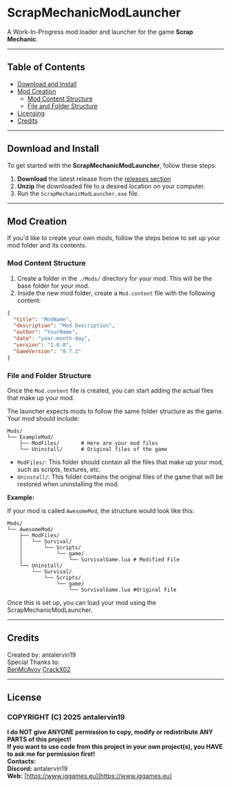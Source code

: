 # ScrapMechanicModLauncher

A Work-In-Progress mod loader and launcher for the game **Scrap Mechanic**.

---

## Table of Contents

- [Download and Install](#download-and-install)
- [Mod Creation](#mod-creation)
  - [Mod Content Structure](#mod-content-structure)
  - [File and Folder Structure](#file-and-folder-structure)
 - [Licensing](#license)
 - [Credits](#credits)

---

## Download and Install

To get started with the **ScrapMechanicModLauncher**, follow these steps:

1. **Download** the latest release from the [releases section](https://github.com/antalervin19/ScrapMechanicModLauncher/releases)
2. **Unzip** the downloaded file to a desired location on your computer.
3. Run the `ScrapMechanicModLauncher.exe` file.

---

## Mod Creation

If you'd like to create your own mods, follow the steps below to set up your mod folder and its contents.

### Mod Content Structure

1. Create a folder in the `./Mods/` directory for your mod. This will be the base folder for your mod.
2. Inside the new mod folder, create a `Mod.content` file with the following content:

```json
{
  "title": "ModName",
  "description": "Mod Description",
  "author": "YourName",
  "date": "year-month-day",
  "version": "1.0.0",
  "GameVersion": "0.7.3"
}
```

### File and Folder Structure

Once the `Mod.content` file is created, you can start adding the actual files that make up your mod.

The launcher expects mods to follow the same folder structure as the game. Your mod should include:

```plaintext
Mods/
└── ExampleMod/
    ├── ModFiles/       # Here are your mod files
    └── Uninstall/      # Original files of the game
```

- `ModFiles/`: This folder should contain all the files that make up your mod, such as scripts, textures, etc.
- `Uninstall/`: This folder contains the original files of the game that will be restored when uninstalling the mod.

**Example:**

If your mod is called `AwesomeMod`, the structure would look like this:

```plaintext
Mods/
└── AwesomeMod/
    ├── ModFiles/
    │   └── Survival/
    │       └── Scripts/
    │           └── game/
    │               └── SurvivalGame.lua # Modified File
    └── Uninstall/
        └── Survival/
            └── Scripts/
                └── game/
                    └── SurvivalGame.lua #Original File
```

Once this is set up, you can load your mod using the ScrapMechanicModLauncher.

---

## Credits 
 
Created by: antalervin19  
Special Thanks to:   
[BenMcAvoy](https://github.com/BenMcAvoy) 
[CrackX02](https://github.com/crackx02) 
 
---

## License

### COPYRIGHT (C) 2025 antalervin19
**I do NOT give ANYONE permission to copy, modify or redistribute ANY PARTS of this project!**  
**If you want to use code from this project in your own project(s), you HAVE to ask me for permission first!**  
**Contacts:**  
**Discord:** antalervin19  
**Web:** [https://www.iggames.eu](https://www.iggames.eu)
